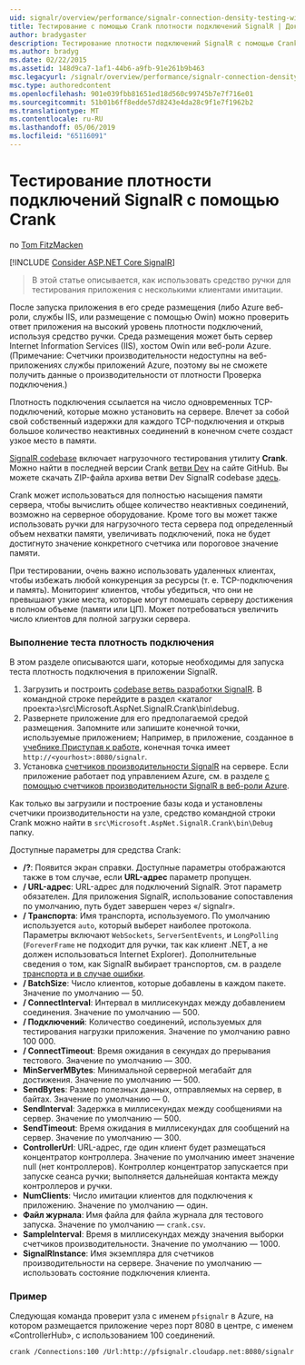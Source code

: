 ```yaml
---
uid: signalr/overview/performance/signalr-connection-density-testing-with-crank
title: Тестирование с помощью Crank плотности подключений SignalR | Документация Майкрософт
author: bradygaster
description: Тестирование плотности подключений SignalR с помощью Crank
ms.author: bradyg
ms.date: 02/22/2015
ms.assetid: 148d9ca7-1af1-44b6-a9fb-91e261b9b463
msc.legacyurl: /signalr/overview/performance/signalr-connection-density-testing-with-crank
msc.type: authoredcontent
ms.openlocfilehash: 901e039fbb81651ed18d560c99745b7e7f716e01
ms.sourcegitcommit: 51b01b6ff8edde57d8243e4da28c9f1e7f1962b2
ms.translationtype: MT
ms.contentlocale: ru-RU
ms.lasthandoff: 05/06/2019
ms.locfileid: "65116091"
---
```

# <a name="signalr-connection-density-testing-with-crank"></a>Тестирование плотности подключений SignalR с помощью Crank

по [Tom FitzMacken](https://github.com/tfitzmac)

[!INCLUDE [Consider ASP.NET Core SignalR](~/includes/signalr/signalr-version-disambiguation.md)]

> В этой статье описывается, как использовать средство ручки для тестирования приложения с несколькими клиентами имитации.

После запуска приложения в его среде размещения (либо Azure веб-роли, службы IIS, или размещение с помощью Owin) можно проверить ответ приложения на высокий уровень плотности подключений, используя средство ручки. Среда размещения может быть сервер Internet Information Services (IIS), хостом Owin или веб-роли Azure. (Примечание: Счетчики производительности недоступны на веб-приложениях службы приложений Azure, поэтому вы не сможете получить данные о производительности от плотности Проверка подключения.)

Плотность подключения ссылается на число одновременных TCP-подключений, которые можно установить на сервере. Влечет за собой свой собственный издержки для каждого TCP-подключения и открыв большое количество неактивных соединений в конечном счете создаст узкое место в памяти.

[SignalR codebase](https://github.com/signalr/signalr) включает нагрузочного тестирования утилиту **Crank**. Можно найти в последней версии Crank [ветви Dev](https://github.com/SignalR/signalr/tree/dev) на сайте GitHub. Вы можете скачать ZIP-файла архива ветви Dev SignalR codebase [здесь](https://github.com/SignalR/SignalR/archive/dev.zip).

Crank может использоваться для полностью насыщения памяти сервера, чтобы вычислить общее количество неактивных соединений, возможно на серверное оборудование. Кроме того вы может также использовать ручки для нагрузочного теста сервера под определенный объем нехватки памяти, увеличивать подключений, пока не будет достигнуто значение конкретного счетчика или пороговое значение памяти.

При тестировании, очень важно использовать удаленных клиентах, чтобы избежать любой конкуренция за ресурсы (т. е. TCP-подключения и память). Мониторинг клиентов, чтобы убедиться, что они не превышают узкие места, которые могут помешать серверу достижения в полном объеме (памяти или ЦП). Может потребоваться увеличить число клиентов для полной загрузки сервера.

### <a name="running-a-connection-density-test"></a>Выполнение теста плотность подключения

В этом разделе описываются шаги, которые необходимы для запуска теста плотность подключения в приложении SignalR.

1. Загрузить и построить [codebase ветвь разработки SignalR](https://github.com/SignalR/SignalR/archive/dev.zip). В командной строке перейдите в раздел &lt;каталог проекта&gt;\src\Microsoft.AspNet.SignalR.Crank\bin\debug.
2. Развернете приложение для его предполагаемой средой размещения. Запомните или запишите конечной точки, используемые приложением; Например, в приложение, созданное в [учебнике Приступая к работе](../getting-started/tutorial-getting-started-with-signalr.md), конечная точка имеет `http://<yourhost>:8080/signalr`.
3. Установка [счетчиков производительности SignalR](signalr-performance.md#perfcounters) на сервере. Если приложение работает под управлением Azure, см. в разделе [с помощью счетчиков производительности SignalR в веб-роли Azure](using-signalr-performance-counters-in-an-azure-web-role.md).

Как только вы загрузили и построение базы кода и установлены счетчики производительности на узле, средство командной строки Crank можно найти в `src\Microsoft.AspNet.SignalR.Crank\bin\Debug` папку.

Доступные параметры для средства Crank:

- **/?**: Появится экран справки. Доступные параметры отображаются также в том случае, если **URL-адрес** параметр пропущен.
- **/ URL-адрес**: URL-адрес для подключений SignalR. Этот параметр обязателен. Для приложения SignalR, использование сопоставления по умолчанию, путь будет завершен через «/ signalr».
- **/ Транспорта**: Имя транспорта, используемого. По умолчанию используется `auto`, который выберет наиболее протокола. Параметры включают `WebSockets`, `ServerSentEvents`, и `LongPolling` (`ForeverFrame` не подходит для ручки, так как клиент .NET, а не должен использоваться Internet Explorer). Дополнительные сведения о том, как SignalR выбирает транспортов, см. в разделе [транспорта и в случае ошибки](../getting-started/introduction-to-signalr.md#transports).
- **/ BatchSize**: Число клиентов, которые добавлены в каждом пакете. Значение по умолчанию — 50.
- **/ ConnectInterval**: Интервал в миллисекундах между добавлением соединения. Значение по умолчанию — 500.
- **/ Подключений**: Количество соединений, используемых для тестирования нагрузки приложения. Значение по умолчанию равно 100 000.
- **/ ConnectTimeout**: Время ожидания в секундах до прерывания тестового. Значение по умолчанию — 300.
- **MinServerMBytes**: Минимальной серверной мегабайт для достижения. Значение по умолчанию — 500.
- **SendBytes**: Размер полезных данных, отправляемых на сервер, в байтах. Значение по умолчанию — 0.
- **SendInterval**: Задержка в миллисекундах между сообщениями на сервер. Значение по умолчанию — 500.
- **SendTimeout**: Время ожидания в миллисекундах для сообщений на сервер. Значение по умолчанию — 300.
- **ControllerUrl**: URL-адрес, где один клиент будет размещаться концентратор контроллера. Значение по умолчанию имеет значение null (нет контроллеров). Контроллер концентратор запускается при запуске сеанса ручки; выполняется дальнейшая контакта между контроллеров и ручки.
- **NumClients**: Число имитации клиентов для подключения к приложению. Значение по умолчанию — один.
- **Файл журнала**: Имя файла для файла журнала для тестового запуска. Значение по умолчанию — `crank.csv`.
- **SampleInterval**: Время в миллисекундах между значения выборки счетчиков производительности. Значение по умолчанию — 1000.
- **SignalRInstance**: Имя экземпляра для счетчиков производительности на сервере. Значение по умолчанию — использовать состояние подключения клиента.

### <a name="example"></a>Пример

Следующая команда проверит узла с именем `pfsignalr` в Azure, на котором размещается приложение через порт 8080 в центре, с именем «ControllerHub», с использованием 100 соединений.

`crank /Connections:100 /Url:http://pfsignalr.cloudapp.net:8080/signalr`
